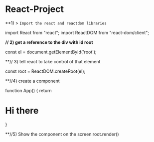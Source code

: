# React-Project


**1) > `Import the react and reactdom libraries`


import React from "react";
import  ReactDOM  from "react-dom/client";


**// 2) get a reference to the div with id root**

const el = document.getElementById('root');


**// 3) tell react to take control of that element


const root = ReactDOM.createRoot(el);



**//4) create a component


function App() {
    return <h1>Hi there</h1>
}


**//5) Show the component on the screen
 root.render(<App />)
